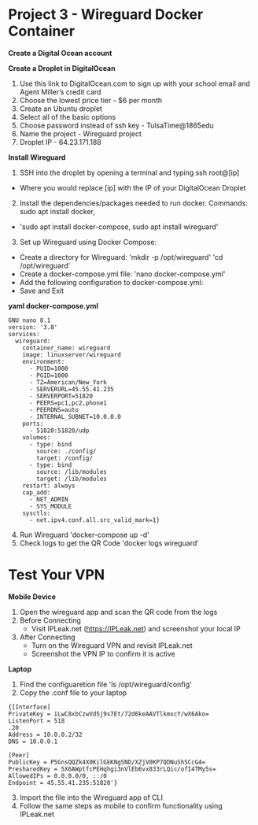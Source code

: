 # Project 3 - Wireguard Docker Container
**Create a Digital Ocean account**

**Create a Droplet in DigitalOcean**
1. Use this link to DigitalOcean.com to sign up with your school email and Agent Miller’s credit card
2. Choose the lowest price tier - $6 per month
3. Create an Ubuntu droplet
4. Select all of the basic options
5. Choose password instead of ssh key - TulsaTime@1865edu
6. Name the project - Wireguard project
7. Droplet IP - 64.23.171.188

**Install Wireguard**
1. SSH into the droplet by opening a terminal and typing ssh root@[ip]
  - Where you would replace [ip] with the IP of your DigitalOcean Droplet
2. Install the dependencies/packages needed to run docker. Commands: sudo apt install docker,
  - 'sudo apt install docker-compose, sudo apt install wireguard'
3. Set up Wireguard using Docker Compose:
  - Create a directory for Wireguard:
    'mkdir -p /opt/wireguard'
    'cd /opt/wireguard'
  - Create a docker-compose.yml file:
    'nano docker-compose.yml'
  - Add the following configuration to docker-compose.yml:
  - Save and Exit

**yaml docker-compose.yml**

~~~
GNU nano 8.1                                                        
version: '3.8'
services: 
  wireguard: 
    container_name: wireguard
    image: linuxserver/wireguard
    environment:
      - PUID=1000
      - PGID=1000
      - TZ=American/New_York
      - SERVERURL=45.55.41.235
      - SERVERPORT=51820
      - PEERS=pc1,pc2,phone1
      - PEERDNS=auto
      - INTERNAL_SUBNET=10.0.0.0
    ports:
      - 51820:51820/udp
    volumes:
      - type: bind
        source: ./config/
        target: /config/
      - type: bind
        source: /lib/modules
        target: /lib/modules
    restart: always
    cap_add:
      - NET_ADMIN
      - SYS_MODULE
    sysctls:
      - net.ipv4.conf.all.src_valid_mark=1}
~~~
4. Run Wireguard
  'docker-compose up -d'
5. Check logs to get the QR Code
  'docker logs wireguard'

# Test Your VPN
**Mobile Device**
1. Open the wireguard app and scan the QR code from the logs
2. Before Connecting
   - Visit IPLeak.net (https://IPLeak.net) and screenshot your local IP
3. After Connecting
   - Turn on the Wireguard VPN and revisit IPLeak.net
   - Screenshot the VPN IP to confirm it is active
  
**Laptop**
1. Find the configuaretion file
   'ls /opt/wireguard/config'
2. Copy the .conf file to your laptop

~~~
{[Interface]
PrivateKey = iLwC8xbCzwVd5j9s7Et/72d6keAAVTlkmxcY/wX6Ako=
ListenPort = 518
.20
Address = 10.0.0.2/32
DNS = 10.0.0.1

[Peer]
PublicKey = P5GnsQQZk4X0KilGkKNg5ND/XZjV0KP7QDNuShSCcG4=
PresharedKey = 5X6AWptfcPEHqhgi3nVlEb6vx833rLQic/ofI4TMy5s=
AllowedIPs = 0.0.0.0/0, ::/0
Endpoint = 45.55.41.235:51820'}
~~~

3. Import the file into the Wireguard app of CLI
4. Follow the same steps as mobile to confirm functionality using IPLeak.net
